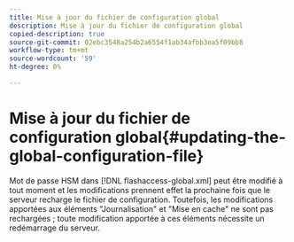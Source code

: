 ```yaml
---
title: Mise à jour du fichier de configuration global
description: Mise à jour du fichier de configuration global
copied-description: true
source-git-commit: 02ebc3548a254b2a6554f1ab34afbb3ea5f09bb8
workflow-type: tm+mt
source-wordcount: '59'
ht-degree: 0%

---
```


# Mise à jour du fichier de configuration global{#updating-the-global-configuration-file}

Mot de passe HSM dans [!DNL flashaccess-global.xml] peut être modifié à tout moment et les modifications prennent effet la prochaine fois que le serveur recharge le fichier de configuration. Toutefois, les modifications apportées aux éléments &quot;Journalisation&quot; et &quot;Mise en cache&quot; ne sont pas rechargées ; toute modification apportée à ces éléments nécessite un redémarrage du serveur.

